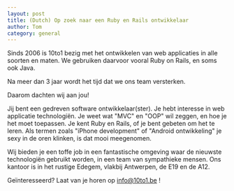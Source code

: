 ```yaml
---
layout: post
title: (Dutch) Op zoek naar een Ruby en Rails ontwikkelaar
author: Tom
category: general
---
```

Sinds 2006 is 10to1 bezig met het ontwikkelen van web applicaties in alle soorten en maten. We gebruiken daarvoor vooral Ruby on Rails, en soms ook Java.

Na meer dan 3 jaar wordt het tijd dat we ons team versterken.

Daarom dachten wij aan jou! 

Jij bent een gedreven software ontwikkelaar(ster). Je hebt interesse in web applicatie technologi&euml;n. Je weet wat "MVC" en "OOP" wil zeggen, en hoe je het moet toepassen. Je kent Ruby en Rails, of je bent gebeten om het te leren. Als termen zoals "iPhone development" of "Android ontwikkeling" je sexy in de oren klinken, is dat mooi meegenomen.

Wij bieden je een toffe job in een fantastische omgeving waar de nieuwste technologi&euml;n gebruikt worden, in een team van sympathieke mensen. Ons kantoor is in het rustige Edegem, vlakbij Antwerpen, de E19 en de A12. 

Ge&iuml;nteresseerd? Laat van je horen op [info@10to1.be](mailto:info@10to1.be) !

